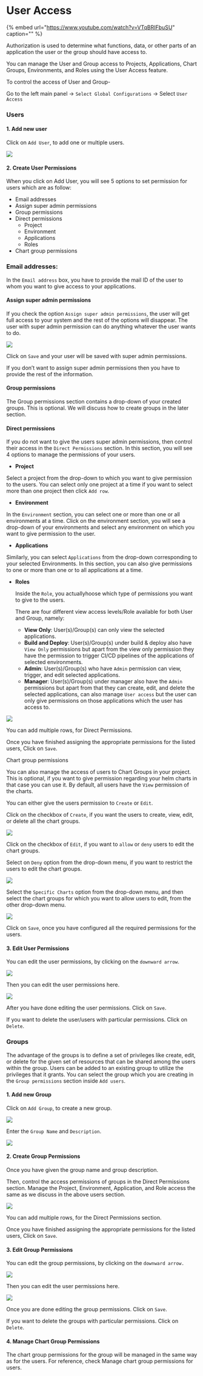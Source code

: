 # User Access



{% embed url="https://www.youtube.com/watch?v=VTqBRIFbuSU" caption="" %}

Authorization is used to determine what functions, data, or other parts of an application the user or the group should have access to.

You can manage the User and Group access to Projects, Applications, Chart Groups, Environments, and Roles using the User Access feature.

To control the access of User and Group-

Go to the left main panel -&gt; `Select Global Configurations` -&gt; Select `User Access`

### Users

#### 1. Add new user

Click on `Add User`, to add one or multiple users.

![](../images/global-configurations/user-access/gc-user-access-add-user.jpg)



#### 2. Create User Permissions

When you click on Add User, you will see 5 options to set permission for users which are as follow:

* Email addresses
* Assign super admin permissions
* Group permissions
* Direct permissions
  * Project
  * Environment
  * Applications
  * Roles
* Chart group permissions

### Email addresses:

In the `Email address` box, you have to provide the mail ID of the user to whom you want to give access to your applications.

#### Assign super admin permissions

If you check the option `Assign super admin permissions`, the user will get full access to your system and the rest of the options will disappear. The user with super admin permission can do anything whatever the user wants to do.

![](../images/global-configurations/user-access/gc-user-access-superadmin-user.png)

	

Click on `Save` and your user will be saved with super admin permissions.

If you don’t want to assign super admin permissions then you have to provide the rest of the information.

#### Group permissions

The Group permissions section contains a drop-down of your created groups. This is optional. We will discuss how to create groups in the later section.

#### Direct permissions

If you do not want to give the users super admin permissions, then control their access in the `Direct Permissions` section. In this section, you will see 4 options to manage the permissions of your users.

* **Project**

Select a project from the drop-down to which you want to give permission to the users. You can select only one project at a time if you want to select more than one project then click `Add row`.

* **Environment**

In the `Environment` section, you can select one or more than one or all environments at a time. Click on the environment section, you will see a drop-down of your environments and select any environment on which you want to give permission to the user.

* **Applications**

Similarly, you can select `Applications` from the drop-down corresponding to your selected Environments. In this section, you can also give permissions to one or more than one or to all applications at a time.

* **Roles**

  Inside the `Role`, you actuallyhoose which type of permissions you want to give to the users.



  There are four different view access levels/Role available for both User and Group, namely:

  * **View Only**: User\(s\)/Group\(s\) can only view the selected applications.
  * **Build and Deploy**: User\(s\)/Group\(s\) under build & deploy also have `View Only` permissions but apart from the view only permission they have the permission to trigger CI/CD pipelines of the applications of selected environments.
  * **Admin**: User\(s\)/Group\(s\) who have `Admin` permission can view, trigger, and edit selected applications.
  * **Manager**: User\(s\)/Group\(s\) under manager also have the `Admin` permissions but apart from that they can create, edit, and delete the selected applications, can also manage `User access` but the user can only give permissions on those applications which the user has access to.

![](../images/global-configurations/user-access/gc-user-access-configure-direct-permission.jpg)

You can add multiple rows, for Direct Permissions.

Once you have finished assigning the appropriate permissions for the listed users, Click on `Save`.

Chart group permissions

You can also manage the access of users to Chart Groups in your project. This is optional, if you want to give permission regarding your helm charts in that case you can use it. By default, all users have the `View` permission of the charts.

You can either give the users permission to `Create` or `Edit`.

Click on the checkbox of `Create`, if you want the users to create, view, edit, or delete all the chart groups.

![](../images/global-configurations/user-access/gc-user-access-configure-chart-permission.jpg)

Click on the checkbox of `Edit`, if you want to `allow` or `deny` users to edit the chart groups.

Select on `Deny` option from the drop-down menu, if you want to restrict the users to edit the chart groups.

![](../images/global-configurations/user-access/gc-user-access-configure-chart-permission-edit.jpg)

Select the `Specific Charts` option from the drop-down menu, and then select the chart groups for which you want to allow users to edit, from the other drop-down menu.

![](../images/global-configurations/user-access/gc-user-access-configure-chart-permission-select-chart.jpg)

Click on `Save`, once you have configured all the required permissions for the users.

#### 3. Edit User Permissions

You can edit the user permissions, by clicking on the `downward arrow`.

![](../images/global-configurations/user-access/gc-user-access-edit-arrow.jpg)

Then you can edit the user permissions here.

![](../images/global-configurations/user-access/gc-user-access-edit-user-permission.jpg)

After you have done editing the user permissions. Click on `Save`.

If you want to delete the user/users with particular permissions. Click on `Delete`.

### Groups

The advantage of the groups is to define a set of privileges like create, edit, or delete for the given set of resources that can be shared among the users within the group. Users can be added to an existing group to utilize the privileges that it grants. You can select the group which you are creating in the `Group permissions` section inside `Add users`.

#### 1. Add new Group

Click on `Add Group`, to create a new group.

![](../images/global-configurations/user-access/gc-user-access-add-group.jpg)

Enter the `Group Name` and `Description`.

![](../images/global-configurations/user-access/gc-user-access-add-group-name.jpg)

#### 2. Create Group Permissions

Once you have given the group name and group description.

Then, control the access permissions of groups in the Direct Permissions section. Manage the Project, Environment, Application, and Role access the same as we discuss in the above users section.

![](../images/global-configurations/user-access/gc-user-access-add-group-configure.jpg)

You can add multiple rows, for the Direct Permissions section.

Once you have finished assigning the appropriate permissions for the listed users, Click on `Save`.

#### 3. Edit Group Permissions

You can edit the group permissions, by clicking on the `downward arrow.`

![](../images/global-configurations/user-access/gc-user-access-add-group-edit-arrow.jpg)

Then you can edit the user permissions here.

![](../images/global-configurations/user-access/gc-user-access-add-group-edit-configure.jpg)

Once you are done editing the group permissions. Click on `Save`.

If you want to delete the groups with particular permissions. Click on `Delete`.

#### 4. Manage Chart Group Permissions

The chart group permissions for the group will be managed in the same way as for the users. For reference, check Manage chart group permissions for users.

